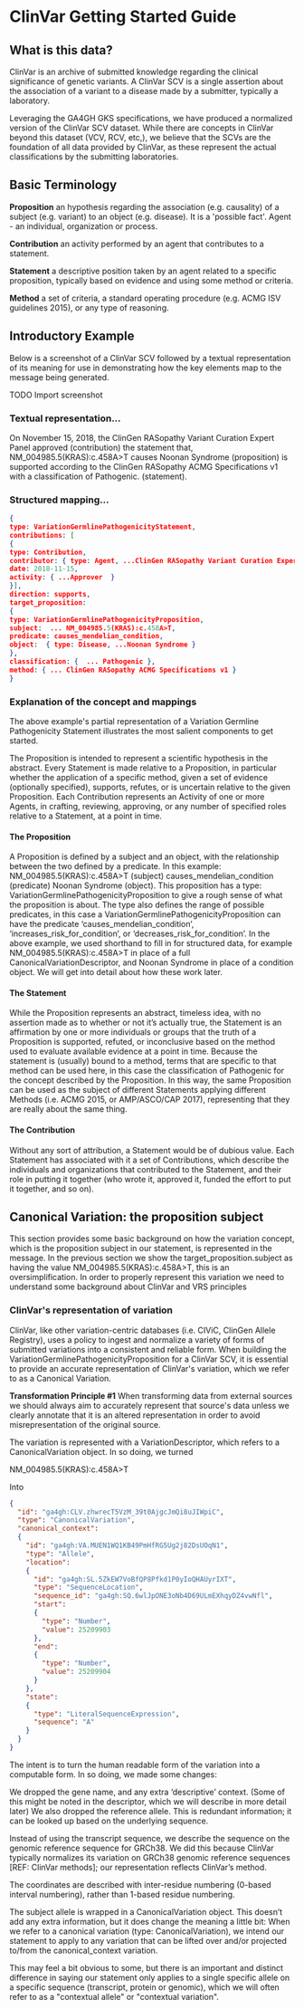 # ClinVar Getting Started Guide

## What is this data?
ClinVar is an archive of submitted knowledge regarding the clinical significance of genetic variants. A ClinVar SCV is a single assertion about the association of a variant to a disease made by a submitter, typically a laboratory.

Leveraging the GA4GH GKS specifications, we have produced a normalized version of the ClinVar SCV dataset. While there are concepts in ClinVar beyond this dataset (VCV, RCV, etc,), we believe that the SCVs are the foundation of all data provided by ClinVar, as these represent the actual classifications by the submitting laboratories.

## Basic Terminology

**Proposition** an hypothesis regarding the association (e.g. causality) of a subject (e.g. variant) to an object (e.g. disease). It is a 'possible fact'.
Agent - an individual, organization or process.

**Contribution** an activity performed by an agent that contributes to a statement.

**Statement** a descriptive position taken by an agent related to a specific proposition, typically based on evidence and using some method or criteria.

**Method** a set of criteria, a standard operating procedure (e.g. ACMG ISV guidelines 2015), or any type of reasoning.

## Introductory Example

Below is a screenshot of a ClinVar SCV followed by a textual representation of its meaning for use in demonstrating how the key elements map to the message being generated.

TODO Import screenshot

### Textual representation...
On November 15, 2018, the ClinGen RASopathy Variant Curation Expert Panel approved (contribution) the statement that,
NM_004985.5(KRAS):c.458A>T causes Noonan Syndrome (proposition) 
is supported according to the ClinGen RASopathy ACMG Specifications v1 with a classification of Pathogenic. (statement).
### Structured mapping...
```json
{
type: VariationGermlinePathogenicityStatement,
contributions: [
{
type: Contribution,
contributor: { type: Agent, ...ClinGen RASopathy Variant Curation Expert Panel },
date: 2018-11-15,
activity: { ...Approver  }
}],
direction: supports,
target_proposition:
{
type: VariationGermlinePathogenicityProposition,
subject:  ... NM_004985.5(KRAS):c.458A>T,
predicate: causes_mendelian_condition,
object:  { type: Disease, ...Noonan Syndrome }
},
classification: {  ... Pathogenic },
method: { ... ClinGen RASopathy ACMG Specifications v1 }
}
```
### Explanation of the concept and mappings

The above example's partial representation of a Variation Germline Pathogenicity Statement illustrates the most salient components to get started. 

The Proposition is intended to represent a scientific hypothesis in the abstract. Every Statement is made relative to a Proposition, in particular whether the application of a specific method, given a set of evidence (optionally specified), supports, refutes, or is uncertain relative to the given Proposition. Each Contribution represents an Activity of one or more Agents, in crafting, reviewing, approving, or any number of specified roles relative to a Statement, at a point in time.

#### The Proposition

A Proposition is defined by a subject and an object, with the relationship between the two defined by a predicate. In this example: NM_004985.5(KRAS):c.458A>T (subject)  causes_mendelian_condition (predicate)  Noonan Syndrome (object). This proposition has a type: VariationGermlinePathogenicityProposition to give a rough sense of what the proposition is about. The type also defines the range of possible predicates, in this case a VariationGermlinePathogenicityProposition can have the predicate ‘causes_mendelian_condition’, ‘increases_risk_for_condition’, or ‘decreases_risk_for_condition’. In the above example, we used shorthand to fill in for structured data, for example NM_004985.5(KRAS):c.458A>T in place of a full CanonicalVariationDescriptor, and Noonan Syndrome in place of a condition object. We will get into detail about how these work later.

#### The Statement

While the Proposition represents an abstract, timeless idea, with no assertion made as to whether or not it’s actually true, the Statement is an affirmation by one or more individuals or groups that the truth of a Proposition is supported, refuted, or inconclusive based on the method used to evaluate available evidence at a point in time. Because the statement is (usually) bound to a method, terms that are specific to that method can be used here, in this case the classification of Pathogenic for the concept described by the Proposition. In this way, the same Proposition can be used as the subject of different Statements applying different Methods (i.e. ACMG 2015, or AMP/ASCO/CAP 2017), representing that they are really about the same thing.

#### The Contribution

Without any sort of attribution, a Statement would be of dubious value. Each Statement has associated with it a set of Contributions, which describe the individuals and organizations that contributed to the Statement, and their role in putting it together (who wrote it, approved it, funded the effort to put it together, and so on).

## Canonical Variation: the proposition subject

This section provides some basic background on how the variation concept, which is the proposition subject in our statement, is represented in the message. In the previous section we show the target_proposition.subject as having the value NM_004985.5(KRAS):c.458A>T, this is an oversimplification. In order to properly represent this variation we need to understand some background about ClinVar and VRS principles

### ClinVar's representation of variation

ClinVar, like other variation-centric databases (i.e. CIViC, ClinGen Allele Registry), uses a policy to ingest and normalize a variety of forms of submitted variations into a consistent and reliable form. When building the VariationGermlinePathogenicityProposition for a ClinVar SCV, it is essential to provide an accurate representation of ClinVar's variation, which we refer to as a Canonical Variation.

**Transformation Principle #1** When transforming data from external sources we should always aim to accurately represent that source's data unless we clearly annotate that it is an altered representation in order to avoid misrepresentation of the original source.

The variation is represented with a VariationDescriptor, which refers to a CanonicalVariation object. In so doing, we turned 

NM_004985.5(KRAS):c.458A>T

Into 
```json
{
  "id": "ga4gh:CLV.zhwrecT5VzM_39t0AjgcJmQi8uJIWpiC",
  "type": "CanonicalVariation",
  "canonical_context":
  {
    "id": "ga4gh:VA.MUEN1WQ1KB49PmHfRG5Ug2j82DsUOqN1",
    "type": "Allele",
    "location":
    {
      "id": "ga4gh:SL.5ZkEW7VoBfQP8Pfkd1P0yIoQHAUyrIXT",
      "type": "SequenceLocation",
      "sequence_id": "ga4gh:SQ.6wlJpONE3oNb4D69ULmEXhqyDZ4vwNfl",
      "start":
      {
        "type": "Number",
        "value": 25209903
      },
      "end":
      {
        "type": "Number",
        "value": 25209904
      }
    },
    "state":
    {
      "type": "LiteralSequenceExpression",
      "sequence": "A"
    }
  }
}
```

The intent is to turn the human readable form of the variation into a computable form. In so doing, we made some changes:

We dropped the gene name, and any extra ‘descriptive’ context. (Some of this might be noted in the descriptor, which we will describe in more detail later)
We also dropped the reference allele. This is redundant information; it can be looked up based on the underlying sequence.

Instead of using the transcript sequence, we describe the sequence on the genomic reference sequence for GRCh38. We did this because ClinVar typically normalizes its variation on GRCh38 genomic reference sequences [REF: ClinVar methods]; our representation reflects ClinVar’s method.

The coordinates are described with inter-residue numbering (0-based interval numbering), rather than 1-based residue numbering.

The subject allele is wrapped in a CanonicalVariation object. This doesn’t add any extra information, but it does change the meaning a little bit:
When we refer to a canonical variation (type: CanonicalVariation), we intend our statement to apply to any variation that can be lifted over and/or projected to/from the canonical_context variation.

This may feel a bit obvious to some, but there is an important and distinct difference in saying our statement only applies to a single specific allele on a specific sequence (transcript, protein or genomic), which we will often refer to as a "contextual allele" or "contextual variation".


